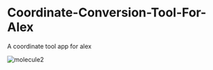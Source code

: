 # Coordinate-Conversion-Tool-For-Alex
A coordinate tool app for alex

![molecule2](https://github.com/user-attachments/assets/ace2a19e-685a-4ae8-98bc-e3e681d78b51)
